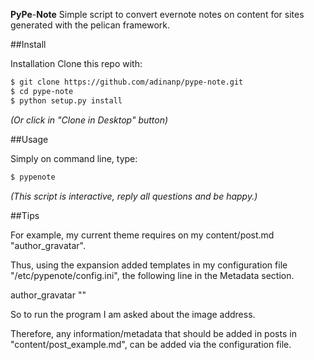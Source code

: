 **PyPe**-**Note**
Simple script to convert evernote notes on content for sites generated with the pelican framework.

##Install

Installation
Clone this repo with:

```bash
$ git clone https://github.com/adinanp/pype-note.git
$ cd pype-note
$ python setup.py install
```
_(Or click in "Clone in Desktop" button)_

##Usage

Simply on command line, type:
```bash
$ pypenote
````
_(This script is interactive, reply all questions and be happy.)_

##Tips

For example, my current theme requires on my content/post.md "author_gravatar". 

Thus, using the expansion added templates in my configuration file "/etc/pypenote/config.ini", the following line in the Metadata section.

author_gravatar ""

So to run the program I am asked about the image address.

Therefore, any information/metadata that should be added in posts in "content/post_example.md", can be added via the configuration file.
